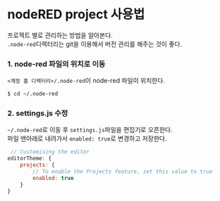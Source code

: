 # nodeRED project 사용법

프로젝트 별로 관리하는 방법을 알아본다.  
`.node-red`디렉터리는 git을 이용해서 버전 관리를 해주는 것이 좋다.

### 1. node-red 파일의 위치로 이동
`<계정 홈 디렉터리>/.node-red`이 node-red 파일이 위치한다.
```bash
$ cd ~/.node-red
```
### 2. settings.js 수정
` ~/.node-red `로 이동 후 `settings.js`파일을 편집기로 오픈한다.  
파일 맨아래로 내려가서 `enabled: true`로 변경하고 저장한다.
```js
 // Customising the editor
editorTheme: {
    projects: {
        // To enable the Projects feature, set this value to true
        enabled: true
    }
}
```

